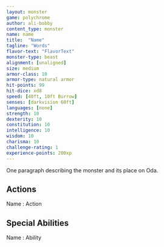 ```yaml
---
layout: monster
game: polychrome
author: ali-bobby
content_type: monster
name: name
title:  "Name"
tagline: "Words"
flavor-text: "FlavorText"
monster-type: beast
alignment: [unaligned]
size: medium
armor-class: 10
armor-type: natural armor
hit-points: 99
hit-dice: xd8
speed: [40ft, 10ft Burrow]
senses: [darkvision 60ft]
languages: [none]
strength: 10
dexterity: 10
constitution: 10
intelligence: 10
wisdom: 10
charisma: 10
challenge-rating: 1
experience-points: 200xp
---
```


One paragraph describing the monster and its place on Oda.


## Actions

Name
: Action

## Special Abilities

Name
: Ability
